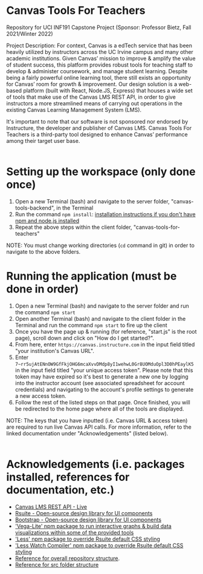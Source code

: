 # Canvas Tools For Teachers
Repository for UCI INF191 Capstone Project (Sponsor: Professor Bietz, Fall 2021/Winter 2022)

Project Description: For context, Canvas is a edTech service that has been heavily utilized by instructors across the UC Irvine campus and many other academic institutions. Given Canvas’ mission to improve & amplify the value of student success, this platform provides robust tools for teaching staff to develop & administer coursework, and manage student learning. Despite being a fairly powerful online learning tool, there still exists an opportunity for Canvas’ room for growth & improvement. Our design solution is a web-based platform (built with React, Node.JS, Express) that houses a wide set of tools that make use of the Canvas LMS REST API, in order to give instructors a more streamlined means of carrying out operations in the existing Canvas Learning Management System (LMS).

It's important to note that our software is not sponsored nor endorsed by Instructure, the developer and publisher of Canvas LMS. Canvas Tools For Teachers is a third-party tool designed to enhance Canvas’ performance among their target user base.
<br/>
<br/>



# Setting up the workspace (only done once)
1. Open a new Terminal (bash) and navigate to the server folder, "canvas-tools-backend", in the Terminal 
2. Run the command `npm install`: [installation instructions if you don't have npm and node.js installed](https://docs.npmjs.com/downloading-and-installing-node-js-and-npm)
3. Repeat the above steps within the client folder, "canvas-tools-for-teachers"

NOTE: You must change working directories (`cd` command in git) in order to navigate to the above folders.
<br/>



# Running the application (must be done in order)
1. Open a new Terminal (bash) and navigate to the server folder and run the command `npm start` 
2. Open another Terminal (bash) and navigate to the client folder in the Terminal and run the command `npm start` to fire up the client
3. Once you have the page up & running (for reference, "start.js" is the root page), scroll down and click on "How do I get started?".
4. From here, enter `https://canvas.instructure.com` in the input field titled "your institution's Canvas URL".
5. Enter `7~rr5ujAtENnOW9GfFkjOHG6mcaXvvDMdp8yI1wehwL0Gr8UOMduOpl3D0hPEaylK5` in the input field titled "your unique access token". Please note that this token may have expired so it's best to generate a new one by logging into the instructor account (see associated spreadsheet for account credentials) and navigating to the account's profile settings to generate a new access token.
6. Follow the rest of the listed steps on that page. Once finished, you will be redirected to the home page where all of the tools are displayed.

NOTE: The keys that you have inputted (i.e. Canvas URL & access token) are required to run live Canvas API calls. For more information, refer to the linked documentation under "Acknowledgements" (listed below).
<br/>
<br/>



# Acknowledgements (i.e. packages installed, references for documentation, etc.)
- [Canvas LMS REST API - Live](https://canvas.eee.uci.edu/doc/api/live)
- [Rsuite - Open-source design library for UI components](https://rsuitejs.com/components/overview/)
- [Bootstrap - Open-source design library for UI components](https://getbootstrap.com/docs/5.1/getting-started/introduction/)
- ['Vega-Lite' npm package to run interactive graphs & build data visualizations within some of the provided tools](https://vega.github.io/vega-lite/)
- ['Less' npm package to override Rsuite default CSS styling](https://lesscss.org/#)
- ['Less Watch Compiler' npm package to override Rsuite default CSS styling](https://www.npmjs.com/package/less-watch-compiler)
- [Reference for overall repository structure](https://medium.com/@maison.moa/setting-up-an-express-backend-server-for-create-react-app-bc7620b20a61).
- [Reference for src folder structure](https://www.taniarascia.com/react-architecture-directory-structure/)

